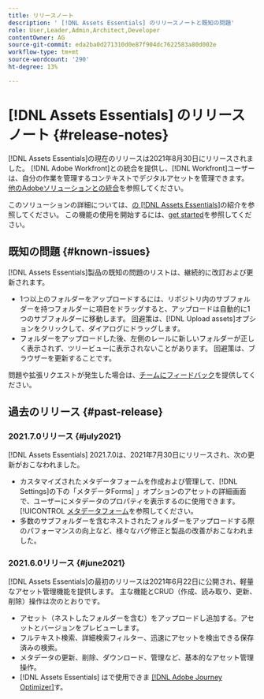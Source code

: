 ```yaml
---
title: リリースノート
description: ' [!DNL Assets Essentials] のリリースノートと既知の問題'
role: User,Leader,Admin,Architect,Developer
contentOwner: AG
source-git-commit: eda2ba0d271310d0e87f904dc7622583a80d002e
workflow-type: tm+mt
source-wordcount: '290'
ht-degree: 13%

---
```



# [!DNL Assets Essentials] のリリースノート  {#release-notes}

[!DNL Assets Essentials]の現在のリリースは2021年8月30日にリリースされました。 [!DNL Adobe Workfront]との統合を提供し、[!DNL Workfront]ユーザーは、自分の作業を管理するコンテキストでデジタルアセットを管理できます。 [他のAdobeソリューションとの統合](/help/integration.md)を参照してください。

このソリューションの詳細については、[の [!DNL Assets Essentials]](introduction.md)の紹介を参照してください。 この機能の使用を開始するには、[get started](/help/get-started.md)を参照してください。

## 既知の問題 {#known-issues}

[!DNL Assets Essentials]製品の既知の問題のリストは、継続的に改訂および更新されます。

* 1つ以上のフォルダーをアップロードするには、リポジトリ内のサブフォルダーを持つフォルダーに項目をドラッグすると、アップロードは自動的に1つのサブフォルダーに移動します。 回避策は、[!DNL Upload assets]オプションをクリックして、ダイアログにドラッグします。<!-- CQ-4327753 -->
* フォルダーをアップロードした後、左側のレールに新しいフォルダーが正しく表示されず、ツリービューに表示されないことがあります。 回避策は、ブラウザーを更新することです。<!-- CQ-4323534 -->

<!--
* Use assets that do not have whitespace in the file names. The replies to comments do not work for such assets.
-->

問題や拡張リクエストが発生した場合は、[チームにフィードバック](#provide-feedback)を提供してください。

## 過去のリリース {#past-release}

### 2021.7.0リリース {#july2021}

[!DNL Assets Essentials] 2021.7.0は、2021年7月30日にリリースされ、次の更新がおこなわれました。

* カスタマイズされたメタデータフォームを作成および管理して、[!DNL Settings]の下の「メタデータForms] 」オプションのアセットの詳細画面で、ユーザーにメタデータのプロパティを表示するのに使用できます。 [!UICONTROL [メタデータフォーム](metadata.md#metadata-forms)を参照してください。
* 多数のサブフォルダーを含むネストされたフォルダーをアップロードする際のパフォーマンスの向上など、様々なバグ修正と製品の改善がおこなわれました。

### 2021.6.0リリース {#june2021}

[!DNL Assets Essentials]の最初のリリースは2021年6月22日に公開され、軽量なアセット管理機能を提供します。 主な機能とCRUD（作成、読み取り、更新、削除）操作は次のとおりです。

* アセット（ネストしたフォルダーを含む）をアップロードし追加する。アセットとバージョンをプレビューします。
* フルテキスト検索、詳細検索フィルター、迅速にアセットを検出できる保存済みの検索。
* メタデータの更新、削除、ダウンロード、管理など、基本的なアセット管理操作。
* [!DNL Assets Essentials] はで使用できま [[!DNL Adobe Journey Optimizer]](https://experienceleague.adobe.com/docs/journey-optimizer/using/create-messages/assets-essentials.html?lang=ja)す。
